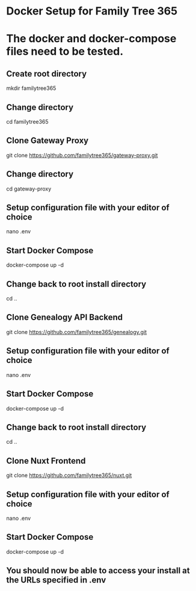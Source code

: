 # Docker Setup for Family Tree 365

# The docker and docker-compose files need to be tested.

## Create root directory

mkdir familytree365

## Change directory

cd familytree365

## Clone Gateway Proxy

git clone https://github.com/familytree365/gateway-proxy.git

## Change directory

cd gateway-proxy

## Setup configuration file with your editor of choice

nano .env

## Start Docker Compose

docker-compose up -d

## Change back to root install directory

cd ..

## Clone Genealogy API Backend

git clone https://github.com/familytree365/genealogy.git

## Setup configuration file with your editor of choice

nano .env

## Start Docker Compose

docker-compose up -d

## Change back to root install directory

cd ..

## Clone Nuxt Frontend

git clone https://github.com/familytree365/nuxt.git

## Setup configuration file with your editor of choice
nano .env

## Start Docker Compose

docker-compose up -d


## You should now be able to access your install at the URLs specified in .env
